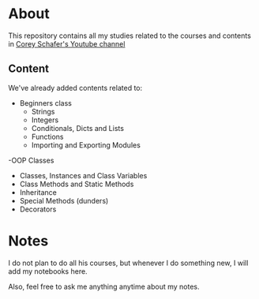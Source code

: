 # About
This repository contains all my studies related to the courses and contents in [Corey Schafer's Youtube channel](https://www.youtube.com/user/schafer5)

## Content
We've already added contents related to:
- Beginners class
  - Strings
  - Integers
  - Conditionals, Dicts and Lists
  - Functions
  - Importing and Exporting Modules
  
-OOP Classes
  - Classes, Instances and Class Variables
  - Class Methods and Static Methods
  - Inheritance
  - Special Methods (dunders)
  - Decorators
  
# Notes
I do not plan to do all his courses, but whenever I do something new, I will add my notebooks here. 

Also, feel free to ask me anything anytime about my notes. 
